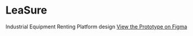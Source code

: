 # LeaSure
Industrial Equipment Renting Platform design
[View the Prototype on Figma](https://www.figma.com/design/M5GE3sS7SRQmEDlWM14iOA/FINAL-LEASURE?node-id=0-1&p=f&t=lpwcpp8m8MbkEIkT-0)
